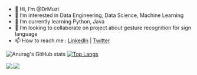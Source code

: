 - 👋 Hi, I’m @DrMuzi
- 👀 I’m interested in Data Engineering, Data Science, Machine Learning
- 🌱 I’m currently learning Python, Java
- 💞️ I’m looking to collaborate on project about gesture recognition for sign language
- 📫 How to reach me : <a href="https://www.linkedin.com/in/dimas-rafi-ramaharmuzi-42765077/">LinkedIn</a> | <a href="https://twitter.com/RafiMuzi">Twitter</a>

<!---
DrMuzi/DrMuzi is a ✨ special ✨ repository because its `README.md` (this file) appears on your GitHub profile.
You can click the Preview link to take a look at your changes.
--->

![Anurag's GitHub stats](https://github-readme-stats.vercel.app/api?username=DrMuzi&show_icons=true&theme=github_dark&count_private=true&include_all_commits=true)
[![Top Langs](https://github-readme-stats.vercel.app/api/top-langs/?username=DrMuzi&langs_count=10&theme=github_dark&layout=compact)](https://github.com/DrMuzi/github-readme-stats)

<a href="https://github.com/DrMuzi/HUWAEI-MapsKit-OfficeGovApps">
  <img align="center" src="https://github-readme-stats.vercel.app/api/pin/?username=DrMuzi&repo=HUWAEI-MapsKit-OfficeGovApps&theme=github_dark&show_owner=true" />
</a>

<a href="https://github.com/HighkalW/CapstoneProject">
  <img align="center" src="https://github-readme-stats.vercel.app/api/pin/?username=HighkalW&repo=CapstoneProject&theme=github_dark&show_owner=true" />
</a>
